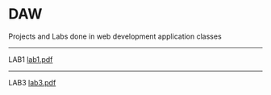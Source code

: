 # DAW
Projects and Labs done in web development application classes

-------------------------------------------------------------

LAB1
[lab1.pdf](https://github.com/LeonardoMoreira71512/DAW/files/9847118/lab1.pdf)

-------------------------------------------------------------

LAB3
[lab3.pdf](https://github.com/LeonardoMoreira71512/DAW/files/9847119/lab3.pdf)
